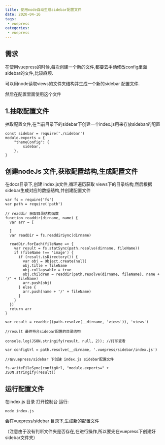 ```yaml
---
title: 使用node自动生成sidebar配置文件
date: 2020-04-16
tags:
 - vuepress
categories: 
 - vuepress
---
```


## 需求
在使用vuepress的时候,每次创建一个新的文件,都要去手动修改config里面sidebar的文件,比较麻烦.

可以用node读取views的文件夹结构并生成一个新的sidebar 配置文件.

然后在配置里面使用这个文件

## 1.抽取配置文件

抽取配置文件,在当前目录下的sidebar下创建一个index.js用来存放sidebar的配置

```
const sidebar = require('./sidebar')
module.exports = {
    "themeConfig": {
        sidebar,
    },
}
```

## 创建nodeJs 文件,获取配置结构,生成配置文件

在docs目录下,创建 index.js文件,循环遍历获取 views下的目录结构,然后根据sidebar生成对应的数据结构,并创建配置文件

```
var fs = require('fs')
var path = require('path')

// readdir 获取目录结构函数
function readdir(dirname, name) {
  var arr = [

  ]
  var readDir = fs.readdirSync(dirname)

  readDir.forEach(fileName => {
    var result = fs.statSync(path.resolve(dirname, fileName))
    if (fileName !== 'image') {
      if (result.isDirectory()) {
        var obj = Object.create(null)
        obj.title = fileName
        obj.collapsable = true
        obj.children = readdir(path.resolve(dirname, fileName), name + '/' + fileName)
        arr.push(obj)
      } else {
        arr.push(name + '/' + fileName)
      }
    }
  })
  return arr
}

var result = readdir((path.resolve(__dirname, 'views')), 'views')

//result 最终符合sidebar配置的目录结构

console.log(JSON.stringify(result, null, 2)); //打印查看

var configUrl = path.resolve(__dirname, '.vuepress/sidebar/index.js')

//在vuepress/sidebar 下创建 index.js sidebar配置文件

fs.writeFileSync(configUrl, "module.exports=" + JSON.stringify(result))
```
## 运行配置文件

在index.js 目录 打开控制台  运行:

```
node index.js
```
会在vuepress/sidebar  目录下,生成新的配置文件

（注意由于没有判断文件夹是否存在,在进行操作,所以要先在vuepress下创建好 sidebar文件夹）
